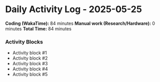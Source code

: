 # Daily Activity Log - 2025-05-25

**Coding (WakaTime):** 84 minutes
**Manual work (Research/Hardware):** 0 minutes
**Total Time:** 84 minutes

### Activity Blocks
- Activity block #1
- Activity block #2
- Activity block #3
- Activity block #4
- Activity block #5

